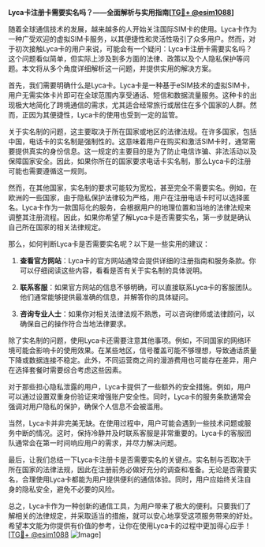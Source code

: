**Lyca卡注册卡需要实名吗？——全面解析与实用指南[[TG💪+ @esim1088](https://t.me/s/esim1088)]**

随着全球通信技术的发展，越来越多的人开始关注国际SIM卡的使用。Lyca卡作为一种广受欢迎的虚拟SIM卡服务，以其便捷性和灵活性吸引了众多用户。然而，对于初次接触Lyca卡的用户来说，可能会有一个疑问：Lyca卡注册卡需要实名吗？这个问题看似简单，但实际上涉及到多方面的法律、政策以及个人隐私保护等问题。本文将从多个角度详细解析这一问题，并提供实用的解决方案。

首先，我们需要明确什么是Lyca卡。Lyca卡是一种基于eSIM技术的虚拟SIM卡，用户无需实体卡片即可在全球范围内享受通话、短信和数据流量服务。这种卡的出现极大地简化了跨境通信的需求，尤其适合经常旅行或居住在多个国家的人群。然而，正因为其便捷性，Lyca卡的使用也受到一定的监管。

关于实名制的问题，这主要取决于所在国家或地区的法律法规。在许多国家，包括中国，电话卡的实名制是强制性的。这意味着用户在购买和激活SIM卡时，通常需要提供真实的身份信息。这一规定的主要目的是为了防止电信诈骗、非法活动以及保障国家安全。因此，如果你所在的国家要求电话卡实名制，那么Lyca卡的注册可能也需要遵循这一规则。

然而，在其他国家，实名制的要求可能较为宽松，甚至完全不需要实名。例如，在欧洲的一些国家，由于隐私保护法律较为严格，用户在注册电话卡时可以选择匿名。Lyca卡作为一款国际化的服务，会根据用户的地理位置和当地的法律法规来调整其注册流程。因此，如果你希望了解Lyca卡是否需要实名，第一步就是确认自己所在国家的相关法律规定。

那么，如何判断Lyca卡是否需要实名呢？以下是一些实用的建议：

1. **查看官方网站**：Lyca卡的官方网站通常会提供详细的注册指南和服务条款。你可以仔细阅读这些内容，看看是否有关于实名制的具体说明。

2. **联系客服**：如果官方网站的信息不够明确，可以直接联系Lyca卡的客服团队。他们通常能够提供最准确的信息，并解答你的具体疑问。

3. **咨询专业人士**：如果你对相关法律法规不熟悉，可以咨询律师或法律顾问，以确保自己的操作符合当地法律要求。

除了实名制的问题，使用Lyca卡还需要注意其他事项。例如，不同国家的网络环境可能会影响卡的使用效果。在某些地区，信号覆盖可能不够理想，导致通话质量下降或数据连接不稳定。此外，不同运营商之间的漫游费用也可能存在差异，用户在选择套餐时需要综合考虑这些因素。

对于那些担心隐私泄露的用户，Lyca卡提供了一些额外的安全措施。例如，用户可以通过设置双重身份验证来增强账户安全性。同时，Lyca卡的服务条款通常会强调对用户隐私的保护，确保个人信息不会被滥用。

当然，Lyca卡并非完美无缺。在使用过程中，用户可能会遇到一些技术问题或服务中断的情况。这时，保持冷静并及时联系客服是非常重要的。Lyca卡的客服团队通常会在第一时间响应用户的需求，并尽力解决问题。

最后，让我们总结一下Lyca卡注册卡是否需要实名的关键点。实名制与否取决于所在国家的法律法规，因此在注册前务必做好充分的调查和准备。无论是否需要实名，合理使用Lyca卡都能为用户提供便利的通信体验。同时，用户应始终关注自身的隐私安全，避免不必要的风险。

总之，Lyca卡作为一种创新的通信工具，为用户带来了极大的便利。只要我们了解相关的法律规定，并采取适当的措施，就可以安心地享受这项服务带来的好处。希望本文能为你提供有价值的参考，让你在使用Lyca卡的过程中更加得心应手！[[TG💪+ @esim1088](https://t.me/s/esim1088) ![Image](https://i.postimg.cc/4NQfJmqS/Snipaste-2025-05-13-00-14-12.png)]